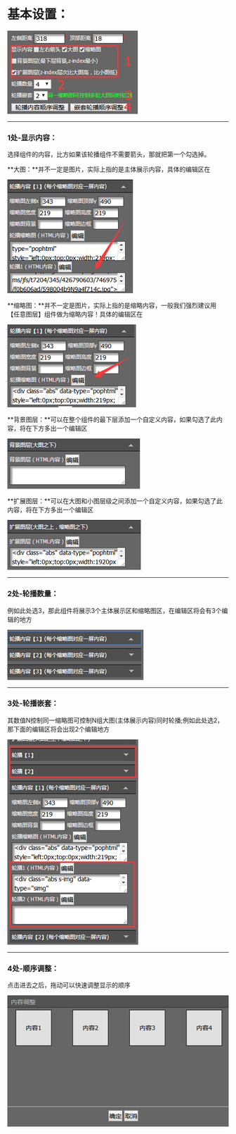 # **基本设置：**

![](/assets/imdfert.png)

---

### **1处-显示内容：**

选择组件的内容，比方如果该轮播组件不需要箭头，那就把第一个勾选掉。

**大图：**并不一定是图片，实际上指的是主体展示内容，具体的编辑区在

![](/assets/imdett.png)

**缩略图：**并不一定是图片，实际上指的是缩略内容，一般我们强烈建议用【任意图层】组件做为缩略内容！具体的编辑区在

![](/assets/imfrt.png)

**背景图层：**可以在整个组件的最下层添加一个自定义内容，如果勾选了此内容，将在下方多出一个编辑区

![](/assets/imrtort.png)

**扩展图层：**可以在大图和小图层级之间添加一个自定义内容，如果勾选了此内容，将在下方多出一个编辑区

![](/assets/imgfort.png)

---

### **2处-轮播数量：**

例如此处选3，那此组件将展示3个主体展示区和缩略图区，在编辑区将会有3个编辑的地方

![](/assets/imREt.png)

---

### **3处-轮播嵌套：**

其数值N控制同一缩略图可控制N组大图\(主体展示内容\)同时轮播;例如此处选2，那下面的编辑区将会出现2个编辑地方

![](/assets/im357rt.png)

---

### **4处-顺序调整：**

点击进去之后，拖动可以快速调整显示的顺序

![](/assets/iee76rt.png)

